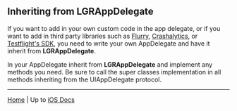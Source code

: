 ## Inheriting from LGRAppDelegate

If you want to add in your own custom code in the app delegate, or if you want to add in third party libraries such as [Flurry](http://www.flurry.com), [Crashalytics](https://crashlytics.com), or [Testflight's SDK](https://www.testflightapp.com), you need to write your own AppDelegate and have it inherit from **LGRAppDelegate**.

In your AppDelegate inherit from **LGRAppDelegate** and implement any methods you need. Be sure to call the super classes implementation in all methods inheriting from the UIAppDelegate protocol.

---

[Home](/) | Up to [iOS Docs](/ios)
